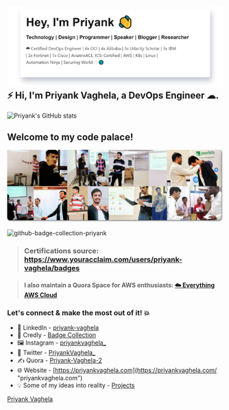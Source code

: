 ![I'm all about automation.](assets/images/priyankintro.png)
⚡ Hi, I'm Priyank Vaghela, a DevOps Engineer ☁.
---
![Priyank's GitHub stats](https://github-readme-stats.vercel.app/api?username=Priyank-Vaghela&show_icons=true&hide_border=true)



## Welcome to my code palace!
![github-cover-photo-priyank](assets/images/github-cover-photo.png)

![github-badge-collection-priyank](assets/images/certification-collection.gif)
> ### Certifications source: https://www.youracclaim.com/users/priyank-vaghela/badges

> #### I also maintain a Quora Space for AWS enthusiasts: [☁️ Everything AWS Cloud](https://www.quora.com/q/awscloud "www.quora.com")

### Let's connect & make the most out of it! 💥
- 💼 LinkedIn - [priyank-vaghela](https://www.linkedin.com/in/priyank-vaghela)
- 🏅 Credly - [Badge Collection](https://www.youracclaim.com/users/priyank-vaghela/badges)
- 🖼 Instagram - [priyankvaghela_](https://instagram.com/priyankvaghela_ "instagram.com")
- 💬 Twitter - [PriyankVaghela_](https://twitter.com/PriyankVaghela_ "twitter.com")
- ✍ Quora - [Priyank-Vaghela-2](https://www.quora.com/profile/Priyank-Vaghela-2 "quora.com")
- 🌐 Website - [https://priyankvaghela.com](https://priyankvaghela.com/ "priyankvaghela.com")
- 💡 Some of my ideas into reality - [Projects](https://priyankvaghela.com/projects "priyankvaghela.com")

[Priyank Vaghela](https://priyankvaghela.com)
